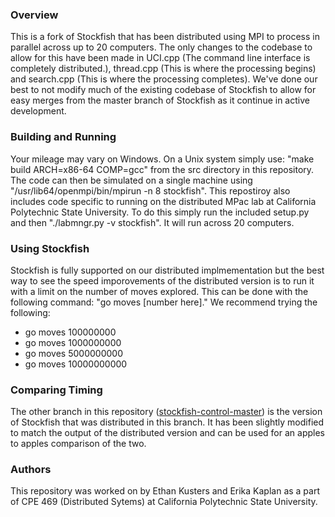### Overview
This is a fork of Stockfish that has been distributed using MPI to process in parallel across up to 20 computers. The only changes to the codebase to allow for this have been made in UCI.cpp (The command line interface is completely distributed.), thread.cpp (This is where the processing begins) and search.cpp (This is where the processing completes). We've done our best to not modify much of the existing codebase of Stockfish to allow for easy merges from the master branch of Stockfish as it continue in active development.


### Building and Running
Your mileage may vary on Windows. On a Unix system simply use: "make build ARCH=x86-64 COMP=gcc" from the src directory in this repository. The code can then be simulated on a single machine using "/usr/lib64/openmpi/bin/mpirun -n 8 stockfish". This repostiroy also includes code specific to running on the distributed MPac lab at California Polytechnic State University. To do this simply run the included setup.py and then "./labmngr.py -v stockfish". It will run across 20 computers. 

### Using Stockfish
Stockfish is fully supported on our distributed implmementation but the best way to see the speed imporovements of the distributed version is to run it with a limit on the number of moves explored. This can be done with the following command: "go moves [number here]." We recommend trying the following:
* go moves 100000000
* go moves 1000000000
* go moves 5000000000
* go moves 10000000000

### Comparing Timing
The other branch in this repository ([stockfish-control-master](https://github.com/ethan-kusters/Stockfish/tree/stockfish-control-master)) is the version of Stockfish that was distributed in this branch. It has been slightly modified to match the output of the distributed version and can be used for an apples to apples comparison of the two. 

### Authors
This repository was worked on by Ethan Kusters and Erika Kaplan as a part of CPE 469 (Distributed Sytems) at California Polytechnic State University.